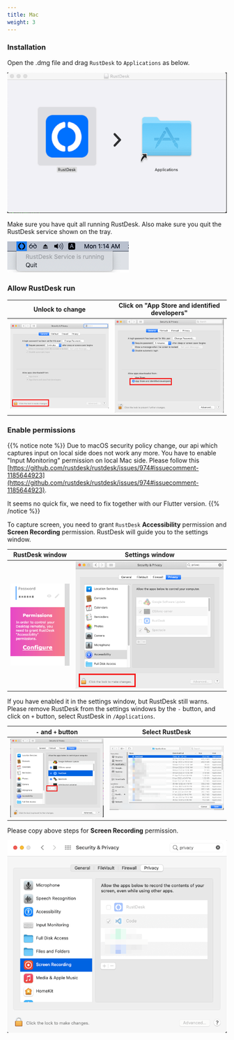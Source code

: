 ```yaml
---
title: Mac
weight: 3
---
```


### Installation

Open the .dmg file and drag `RustDesk` to `Applications` as below.

![](images/dmg.png)

Make sure you have quit all running RustDesk. Also make sure you quit the RustDesk service shown on the tray.

![](images/tray.png)

### Allow RustDesk run

| Unlock to change | Click on "App Store and identified developers" |
| ---- | ---- |
| ![](images/allow2.png) | ![](images/allow.png) |

### Enable permissions

{{% notice note %}}
Due to macOS security policy change, our api which captures input on local side does not work any
more. You have to enable "Input Monitoring" permission on local Mac side.
Please follow this
[https://github.com/rustdesk/rustdesk/issues/974#issuecomment-1185644923](https://github.com/rustdesk/rustdesk/issues/974#issuecomment-1185644923).

It seems no quick fix, we need to fix together with our Flutter version.
{{% /notice %}}

To capture screen, you need to grant `RustDesk` **Accessibility** permission and **Screen Recording** permission. RustDesk will guide you to the settings window.

| RustDesk window | Settings window |
| ---- | ---- |
| ![](images/acc.png) | ![](images/acc3.png?v2) |

If you have enabled it in the settings window, but RustDesk still warns. Please remove RustDesk from the settings windows by the `-` button, and click on `+` button, select RustDesk in `/Applications`.

| `-` and `+` button | Select RustDesk |
| ---- | ---- |
| ![](images/acc2.png) | ![](images/add.png?v2) |

Please copy above steps for **Screen Recording** permission.

![](images/screen.png?v2)
